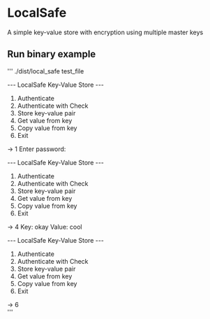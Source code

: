 # LocalSafe 

A simple key-value store with encryption using multiple master keys 

## Run binary example 
'''
./dist/local_safe test_file

--- LocalSafe Key-Value Store ---

1) Authenticate
2) Authenticate with Check
3) Store key-value pair
4) Get value from key
5) Copy value from key
6) Exit

->  1
Enter password: 

--- LocalSafe Key-Value Store ---

1) Authenticate
2) Authenticate with Check
3) Store key-value pair
4) Get value from key
5) Copy value from key
6) Exit

->  4
Key: okay
Value:  cool

--- LocalSafe Key-Value Store ---

1) Authenticate
2) Authenticate with Check
3) Store key-value pair
4) Get value from key
5) Copy value from key
6) Exit

->  6  
'''
